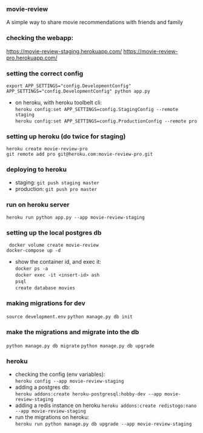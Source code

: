 ### movie-review
A simple way to share movie recommendations with friends and family

### checking the webapp:
https://movie-review-staging.herokuapp.com/
https://movie-review-pro.herokuapp.com/

### setting the correct config
`export APP_SETTINGS="config.DevelopmentConfig"`  
`APP_SETTINGS="config.DevelopmentConfig" python app.py`

- on heroku, with heroku toolbelt cli:  
`heroku config:set APP_SETTINGS=config.StagingConfig --remote staging`  
`heroku config:set APP_SETTINGS=config.ProductionConfig --remote pro`  

### setting up heroku (do twice for staging)
`heroku create movie-review-pro`  
`git remote add pro git@heroku.com:movie-review-pro.git`

### deploying to heroku
- staging: `git push staging master`  
- production: `git push pro master`

### run on heroku server
`heroku run python app.py --app movie-review-staging`

### setting up the local postgres db
` docker volume create movie-review`  
`docker-compose up -d`
- show the container id, and exec it:  
`docker ps -a`  
`docker exec -it <insert-id> ash`  
`psql`  
`create database movies`

### making migrations for dev
`source development.env`
`python manage.py db init`

### make the migrations and migrate into the db
`python manage.py db migrate`
`python manage.py db upgrade`

### heroku
- checking the config (env variables):  
`heroku config --app movie-review-staging`
- adding a postgres db:  
`heroku addons:create heroku-postgresql:hobby-dev --app movie-review-staging`
- adding a redis instance on heroku
`heroku addons:create redistogo:nano --app movie-review-staging`
- run the migrations on heroku:  
`heroku run python manage.py db upgrade --app movie-review-staging`
